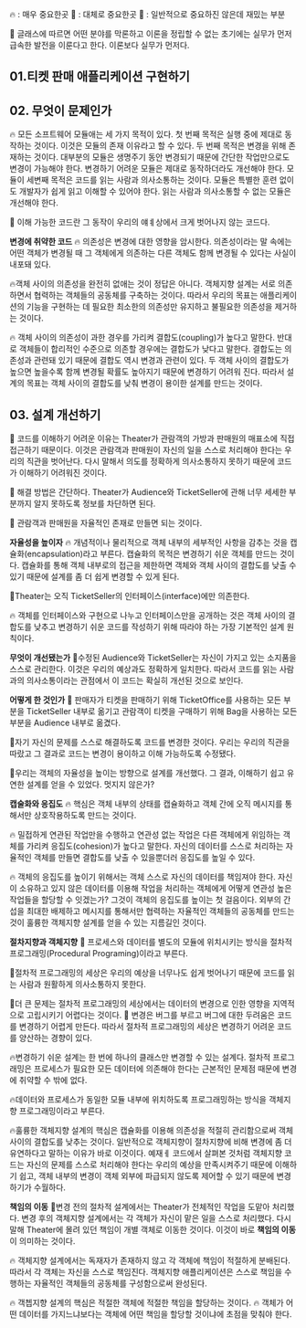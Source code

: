 🔥 : 매우 중요한곳
💙 : 대체로 중요한곳
💚 : 일반적으로 중요하진 않은데 재밌는 부분

💚 글래스에 따르면 어떤 분야를 막론하고 이론을 정립할 수 없는 초기에는 실무가 먼저 급속한 발전을 이룬다고 한다. 이론보다 실무가 먼저다.

## 01.티켓 판매 애플리케이션 구현하기

## 02. 무엇이 문제인가

🔥 모든 소프트웨어 모듈애는 세 가지 목적이 있다. 첫 번째 목적은 실행 중에 제대로 동작하는 것이다. 이것은 모듈의 존재 이유라고 할 수 있다. 두 번째 목적은 변경을 위해 존재하는 것이다. 대부분의 모듈은 생명주기 동안 변경되기 때문에 간단한 작업만으로도 변경이 가능해야 한다. 변경하기 어려운 모듈은 제대로 동작하더라도 개선해야 한다. 모듈이 세변째 목적은 코드를 읽는 사람과 의사소통하는 것이다. 모듈은 특별한 훈련 없이도 개발자가 쉽게 읽고 이해할 수 있어야 한다. 읽는 사람과 의사소통할 수 없는 모듈은 개선해야 한다.

💙 이해 가능한 코드란 그 동작이 우리의 얘ㅖ상에서 크게 벗어나지 않는 코드다.

**변경에 취약한 코드**
🔥 의존성은 변경에 대한 영향을 암시한다. 의존성이라는 말 속에는 어떤 객체가 변경될 때 그 객체에게 의존하는 다른 객체도 함께 변경될 수 있다는 사실이 내포돼 있다.

🔥객체 사이의 의존성을 완전히 없애는 것이 정답은 아니다. 객체지향 설계는 서로 의존하면서 협력하는 객체들의 공동체를 구축하는 것이다. 따라서 우리의 목표는 애플리케이션의 기능을 구현하는 데 필요한 최소한의 의존성만 유지하고 불필요한 의존성을 제거하는 것이다.

🔥 객체 사이의 의존성이 과한 경우를 가리켜 결합도(coupling)가 높다고 말한다. 반대로 객체들이 합리적인 수준으로 의존할 경우에는 결합도가 낮다고 말한다. 결합도는 의존성과 관련돼 있기 때문에 결합도 역시 변경과 관련이 있다. 두 객체 사이의 결합도가 높으면 높을수록 함께 변경될 확률도 높아지기 때문에 변경하기 어려워 진다. 따라서 설계의 목표는 객체 사이의 결합도를 낮춰 변경이 용이한 설계를 만드는 것이다.

## 03. 설계 개선하기
💚 코드를 이해하기 어려운 이유는 Theater가 관람객의 가방과 판매원의 매표소에 직접 접근하기 때문이다. 이것은 관람객과 판매원이 자신의 일을 스스로 처리해야 한다는 우리의 직관을 벗어난다. 다시 말해서 의도를 정확하게 의사소통하지 못하기 때문에 코드가 이해하기 어려워진 것이다. 

💚 해결 방법은 간단하다. Theater가 Audience와 TicketSeller에 관해 너무 세세한 부분까지 알지 못하도록 정보를 차단하면 된다.

💙 관람객과 판매원을 자율적인 존재로 만들면 되는 것이다.

**자율성을 높이자**
🔥 개념적이나 물리적으로 객체 내부의 세부적인 사항을 감추는 것을 캡슐화(encapsulation)라고 부른다. 캡슐화의 목적은 변경하기 쉬운 객체를 만드는 것이다. 캡슐화를 통해 객체 내부로의 접근을 제한하면 객체와 객체 사이의 결합도를 낮출 수 있기 때문에 설계를 좀 더 쉽게 변경할 수 있게 된다.

💙Theater는 오직 TicketSeller의 인터페이스(interface)에만 의존한다. 

🔥 객체를 인터페이스와 구현으로 나누고 인터페이스만을 공개하는 것은 객체 사이의 결합도를 낮추고 변경하기 쉬운 코드를 작성하기 위해 따라야 하는 가장 기본적인 설계 원칙이다.

**무엇이 개선됐는가**
💙수정된 Audience와 TicketSeller는 자신이 가지고 있는 소지품을 스스로 관리한다. 이것은 우리의 예상과도 정확하게 일치한다. 따라서 코드를 읽는 사람과의 의사소통이라는 관점에서 이 코드는 확실히 개선된 것으로 보인다.

**어떻게 한 것인가**
💚 판매자가 티켓을 판매하기 위해 TicketOffice를 사용하는 모든 부분을 TicketSeller 내부로 옮기고 관람객이 티켓을 구매하기 위해 Bag을 사용하는 모든 부분을 Audience 내부로 옮겼다.

💙자기 자신의 문제를 스스로 해결하도록 코드를 변경한 것이다. 우리는 우리의 직관을 따랐고 그 결과로 코드는 변경이 용이하고 이해 가능하도록 수정됐다.

💚우리는 객체의 자율성을 높이는 방향으로 설계를 개선했다. 그 결과, 이해하기 쉽고 유연한 설계를 얻을 수 있었다. 멋지지 않은가?

**캡술화와 응집도**
🔥 핵심은 객체 내부의 상태를 캡슐화하고 객체 간에 오직 메시지를 통해서만 상호작용하도록 만드는 것이다.

🔥 밀접하게 연관된 작업만을 수행하고 연관성 없는 작업은 다른 객체에게 위임하는 객체를 가리켜 응집도(cohesion)가 높다고 말한다. 자신의 데이터를 스스로 처리하는 자율적인 객체를 만들면 결합도를 낮출 수 있을뿐더러 응집도를 높일 수 있다.

🔥 객체의 응집도를 높이기 위해서는 객체 스스로 자신의 데이터를 책임져야 한다. 자신이 소유하고 있지 않은 데이터를 이용해 작업을 처리하는 객체에게 어떻게 연관성 높은 작업들을 할당할 수 잇겠는가? 그것이 객체의 응집도를 높이는 첫 걸음이다. 외부의 간섭을 최대한 배제하고 메시지를 통해서만 협력하는 자율적인 객체들의 공동체를 만드는 것이 훌륭한 객체지향 설계를 얻을 수 있는 지름길인 것이다.

**절차지향과 객체지향**
💙 프로세스와 데이터를 별도의 모듈에 위치시키는 방식을 절차적 프로그래밍(Procedural Programing)이라고 부른다.

💚절차적 프로그래밍의 세상은 우리의 예상을 너무나도 쉽게 벗어나기 때문에 코드를 읽는 사람과 원활하게 의사소통하지 못한다.

💙더 큰 문제는 절차적 프로그래밍의 세상에서는 데이터의 변경으로 인한 영향을 지역적으로 고립시키기 어렵다는 것이다.
💙 변경은 버그를 부르고 버그에 대한 두려움은 코드를 변경하기 어렵게 만든다. 따라서 절차적 프로그래밍의 세상은 변경하기 어려운 코드를 양산하는 경향이 있다.


🔥변경하기 쉬운 설계는 한 번에 하나의 클래스만 변경할 수 있는 설계다. 절차적 프로그래밍은 프로세스가 필요한 모든 데이터에 의존해야 한다는 근본적인 문제점 때문에 변경에 취약할 수 밖에 없다.

🔥데이터와 프로세스가 동일한 모듈 내부에 위치하도록 프로그래밍하는 방식을 객체지향 프로그래밍이라고 부른다.

🔥훌륭한 객체지향 설계의 핵심은 캡슐화를 이용해 의존성을 적절히 관리함으로써 객체 사이의 결합도를 낮추는 것이다. 일반적으로 객체지향이 절차지향에 비해 변경에 좀 더 유연하다고 말하는 이유가 바로 이것이다. 예재ㅔ 코드에서 살펴본 것처럼 객체지향 코드는 자신의 문제를 스스로 처리해야 한다는 우리의 예상을 만족시켜주기 때문에 이해하기 쉽고, 객체 내부의 변경이 객체 외부에 파급되지 않도록 제어할 수 있기 때문에 변경하기가 수월하다.

**책임의 이동**
💙변경 전의 절차적 설계에서는 Theater가 전체적인 작업을 도맡아 처리했다. 변경 후의 객체지향 설계에서는 각 객체가 자신이 맡은 일을 스스로 처리했다. 다시 말해 Theater에 몰려 있던 책임이 개별 객체로 이동한 것이다. 이것이 바로 **책임의 이동**이 의미하는 것이다.

🔥 객체지향 설계에서는 독재자가 존재하지 않고 각 객체에 책임이 적절하게 분배된다. 따라서 각 객체는 자신을 스스로 책임진다. 객체지향 애플리케이션은 스스로 책임을 수행하는 자율적인 객체들의 공동체를 구성함으로써 완성된다.

🔥 객쳅지향 설계의 핵심은 적절한 객체에 적절한 책임을 할당하는 것이다.
🔥 객체가 어떤 데이터를 가지느냐보다는 객체에 어떤 책임을 할당할 것이냐에 초점을 맞춰야 한다.
